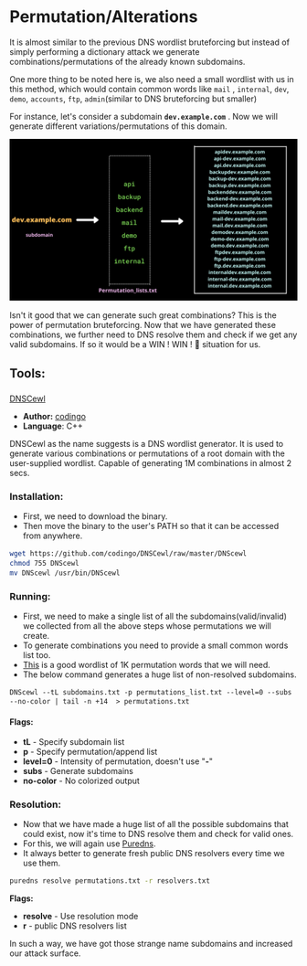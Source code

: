 # Permutation/Alterations

It is almost similar to the previous DNS wordlist bruteforcing but instead of simply performing a dictionary attack we generate combinations/permutations of the already known subdomains.

One more thing to be noted here is, we also need a small wordlist with us in this method, which would contain common words like `mail` , `internal`, `dev`, `demo`, `accounts`, `ftp`, `admin`\(similar to DNS bruteforcing but smaller\)  
  
For instance, let's consider a subdomain **`dev.example.com`** . Now we will generate different variations/permutations of this domain.

![](../.gitbook/assets/permutations.png)

Isn't it good that we can generate such great combinations? This is the power of permutation bruteforcing. Now that we have generated these combinations, we further need to DNS resolve them and check if we get any valid subdomains. If so it would be a WIN ! WIN ! 🏁 situation for us. 

## Tools:

### 
[DNSCewl](https://github.com/codingo/DNSCewl)

* **Author:** [codingo](https://github.com/codingo)
* **Language**: C++

DNSCewl as the name suggests is a DNS wordlist generator. It is used to generate various combinations or permutations of a root domain with the user-supplied wordlist. Capable of generating 1M combinations in almost 2 secs.

### Installation:

* First, we need to download the binary.
* Then move the binary to the user's PATH so that it can be accessed from anywhere.

```bash
wget https://github.com/codingo/DNSCewl/raw/master/DNScewl
chmod 755 DNScewl
mv DNScewl /usr/bin/DNScewl
```

### Running:

* First, we need to make a single list of all the subdomains\(valid/invalid\) we collected from all the above steps whose permutations we will create.
* To generate combinations you need to provide a small common words list too.
* [This](https://gist.githubusercontent.com/six2dez/ffc2b14d283e8f8eff6ac83e20a3c4b4/raw) is a good wordlist of 1K permutation words that we will need.
* The below command generates a huge list of non-resolved subdomains.

```text
DNScewl --tL subdomains.txt -p permutations_list.txt --level=0 --subs --no-color | tail -n +14  > permutations.txt
```

#### Flags:

* **tL** - Specify subdomain list
* **p** - Specify permutation/append list 
* **level=0** - Intensity of permutation, doesn't use "**-**"
* **subs** - Generate subdomains
* **no-color** - No colorized output

### Resolution:

* Now that we have made a huge list of all the possible subdomains that could exist, now it's time to DNS resolve them and check for valid ones.
* For this, we will again use [Puredns](https://github.com/d3mondev/puredns).
* It always better to generate fresh public DNS resolvers every time we use them.

```bash
puredns resolve permutations.txt -r resolvers.txt
```

**Flags:**

* **resolve** - Use resolution mode
* **r** - public DNS resolvers list

In such a way, we have got those strange name subdomains and increased our attack surface.

### 



  
 

